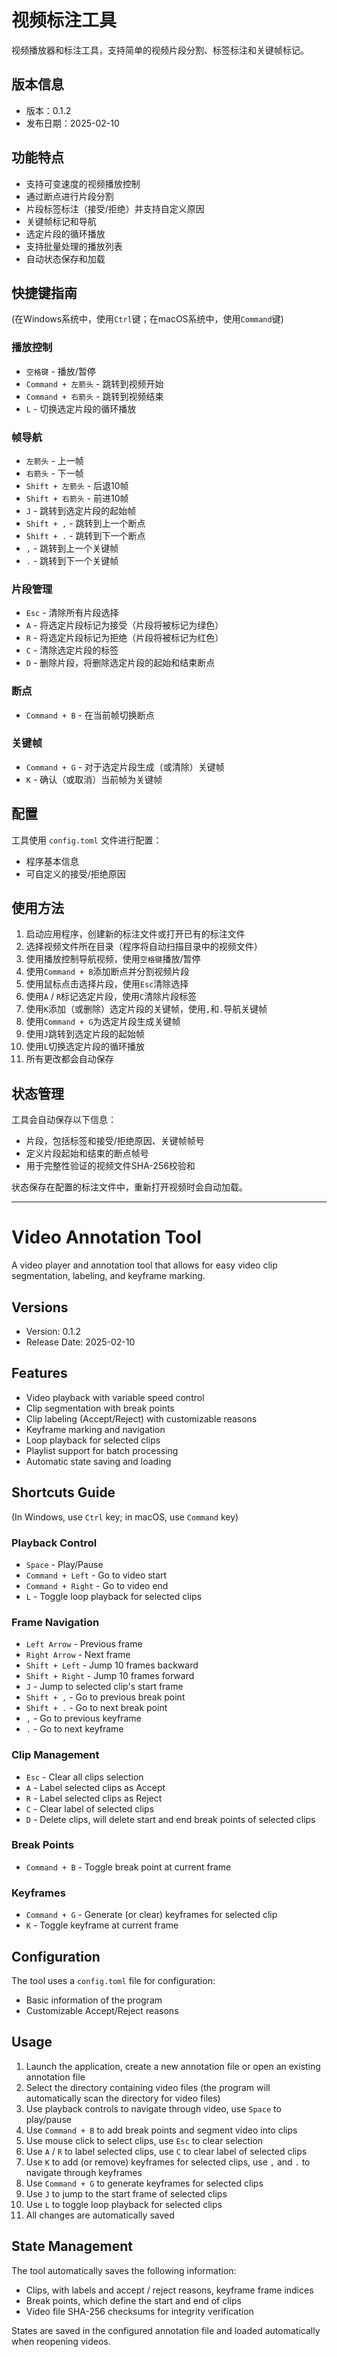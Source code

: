 # 视频标注工具

视频播放器和标注工具，支持简单的视频片段分割、标签标注和关键帧标记。

## 版本信息

- 版本：0.1.2
- 发布日期：2025-02-10

## 功能特点

- 支持可变速度的视频播放控制
- 通过断点进行片段分割
- 片段标签标注（接受/拒绝）并支持自定义原因
- 关键帧标记和导航
- 选定片段的循环播放
- 支持批量处理的播放列表
- 自动状态保存和加载

## 快捷键指南

(在Windows系统中，使用`Ctrl`键；在macOS系统中，使用`Command`键)

### 播放控制
- `空格键` - 播放/暂停
- `Command + 左箭头` - 跳转到视频开始
- `Command + 右箭头` - 跳转到视频结束
- `L` - 切换选定片段的循环播放

### 帧导航
- `左箭头` - 上一帧
- `右箭头` - 下一帧
- `Shift + 左箭头` - 后退10帧
- `Shift + 右箭头` - 前进10帧
- `J` - 跳转到选定片段的起始帧
- `Shift + ,` - 跳转到上一个断点
- `Shift + .` - 跳转到下一个断点
- `,` - 跳转到上一个关键帧
- `.` - 跳转到下一个关键帧

### 片段管理
- `Esc` - 清除所有片段选择
- `A` - 将选定片段标记为接受（片段将被标记为绿色）
- `R` - 将选定片段标记为拒绝（片段将被标记为红色）
- `C` - 清除选定片段的标签
- `D` - 删除片段，将删除选定片段的起始和结束断点

### 断点
- `Command + B` - 在当前帧切换断点

### 关键帧
- `Command + G` - 对于选定片段生成（或清除）关键帧
- `K` - 确认（或取消）当前帧为关键帧

## 配置

工具使用 `config.toml` 文件进行配置：
- 程序基本信息
- 可自定义的接受/拒绝原因

## 使用方法

1. 启动应用程序，创建新的标注文件或打开已有的标注文件
2. 选择视频文件所在目录（程序将自动扫描目录中的视频文件）
3. 使用播放控制导航视频，使用`空格键`播放/暂停
4. 使用`Command + B`添加断点并分割视频片段
5. 使用鼠标点击选择片段，使用`Esc`清除选择
6. 使用`A` / `R`标记选定片段，使用`C`清除片段标签
7. 使用`K`添加（或删除）选定片段的关键帧，使用`,`和`.`导航关键帧
8. 使用`Command + G`为选定片段生成关键帧
9. 使用`J`跳转到选定片段的起始帧
10. 使用`L`切换选定片段的循环播放
11. 所有更改都会自动保存

## 状态管理

工具会自动保存以下信息：
- 片段，包括标签和接受/拒绝原因、关键帧帧号
- 定义片段起始和结束的断点帧号
- 用于完整性验证的视频文件SHA-256校验和

状态保存在配置的标注文件中，重新打开视频时会自动加载。

---

# Video Annotation Tool

A video player and annotation tool that allows for easy video clip segmentation, labeling, and keyframe marking.

## Versions

- Version: 0.1.2
- Release Date: 2025-02-10

## Features

- Video playback with variable speed control
- Clip segmentation with break points
- Clip labeling (Accept/Reject) with customizable reasons
- Keyframe marking and navigation
- Loop playback for selected clips
- Playlist support for batch processing
- Automatic state saving and loading

## Shortcuts Guide

(In Windows, use `Ctrl` key; in macOS, use `Command` key)

### Playback Control
- `Space` - Play/Pause
- `Command + Left` - Go to video start
- `Command + Right` - Go to video end
- `L` - Toggle loop playback for selected clips

### Frame Navigation
- `Left Arrow` - Previous frame
- `Right Arrow` - Next frame
- `Shift + Left` - Jump 10 frames backward
- `Shift + Right` - Jump 10 frames forward
- `J` - Jump to selected clip's start frame
- `Shift + ,` - Go to previous break point
- `Shift + .` - Go to next break point
- `,` - Go to previous keyframe
- `.` - Go to next keyframe

### Clip Management
- `Esc` - Clear all clips selection
- `A` - Label selected clips as Accept
- `R` - Label selected clips as Reject
- `C` - Clear label of selected clips
- `D` - Delete clips, will delete start and end break points of selected clips

### Break Points
- `Command + B` - Toggle break point at current frame

### Keyframes
- `Command + G` - Generate (or clear) keyframes for selected clip
- `K` - Toggle keyframe at current frame

## Configuration

The tool uses a `config.toml` file for configuration:  
- Basic information of the program  
- Customizable Accept/Reject reasons  

## Usage

1. Launch the application, create a new annotation file or open an existing annotation file
2. Select the directory containing video files (the program will automatically scan the directory for video files)
3. Use playback controls to navigate through video, use `Space` to play/pause
4. Use `Command + B` to add break points and segment video into clips
5. Use mouse click to select clips, use `Esc` to clear selection
6. Use `A` / `R` to label selected clips, use `C` to clear label of selected clips
7. Use `K` to add (or remove) keyframes for selected clips, use `,` and `.` to navigate through keyframes
8. Use `Command + G` to generate keyframes for selected clips
9. Use `J` to jump to the start frame of selected clips
10. Use `L` to toggle loop playback for selected clips
11. All changes are automatically saved

## State Management

The tool automatically saves the following information:  
- Clips, with labels and accept / reject reasons, keyframe frame indices  
- Break points, which define the start and end of clips  
- Video file SHA-256 checksums for integrity verification  

States are saved in the configured annotation file and loaded automatically when reopening videos. 